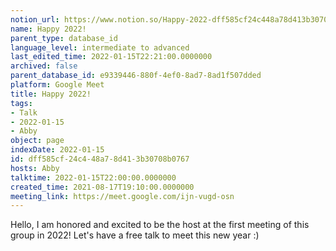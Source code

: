 ```yaml
---
notion_url: https://www.notion.so/Happy-2022-dff585cf24c448a78d413b30708b0767
name: Happy 2022!
parent_type: database_id
language_level: intermediate to advanced
last_edited_time: 2022-01-15T22:21:00.0000000
archived: false
parent_database_id: e9339446-880f-4ef0-8ad7-8ad1f507dded
platform: Google Meet
title: Happy 2022!
tags:
- Talk
- 2022-01-15
- Abby
object: page
indexDate: 2022-01-15
id: dff585cf-24c4-48a7-8d41-3b30708b0767
hosts: Abby
talktime: 2022-01-15T22:00:00.0000000
created_time: 2021-08-17T19:10:00.0000000
meeting_link: https://meet.google.com/ijn-vugd-osn
---
```


Hello, I am honored and excited to be the host at the first meeting of this group in 2022! Let's have a free talk to meet this new year :)





